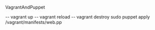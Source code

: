 VagrantAndPuppet

-- vagrant up
-- vagrant reload
-- vagrant destroy
sudo puppet apply /vagrant/manifests/web.pp
